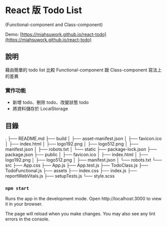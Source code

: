# React 版 Todo List

(Functional-component and Class-component)

Demo: [https://miahsuwork.github.io/react-todo](https://miahsuwork.github.io/react-todo)

## 說明

藉由簡單的 todo list 比較 Functional-component 跟 Class-component 寫法上的差異

### 實作功能

- 新增 todo、刪除 todo、改變狀態 todo
- 將資料儲存於 LocalStorage

## 目錄

.
├── README.md
├── build
│   ├── asset-manifest.json
│   ├── favicon.ico
│   ├── index.html
│   ├── logo192.png
│   ├── logo512.png
│   ├── manifest.json
│   ├── robots.txt
│   └── static
├── package-lock.json
├── package.json
├── public
│   ├── favicon.ico
│   ├── index.html
│   ├── logo192.png
│   ├── logo512.png
│   ├── manifest.json
│   └── robots.txt
└── src
    ├── App.css
    ├── App.js
    ├── App.test.js
    ├── TodoClass.js
    ├── TodoFunctional.js
    ├── assets
    ├── index.css
    ├── index.js
    ├── reportWebVitals.js
    ├── setupTests.js
    └── style.scss

### `npm start`

Runs the app in the development mode.
Open http://localhost:3000 to view it in your browser.

The page will reload when you make changes.
You may also see any lint errors in the console.
